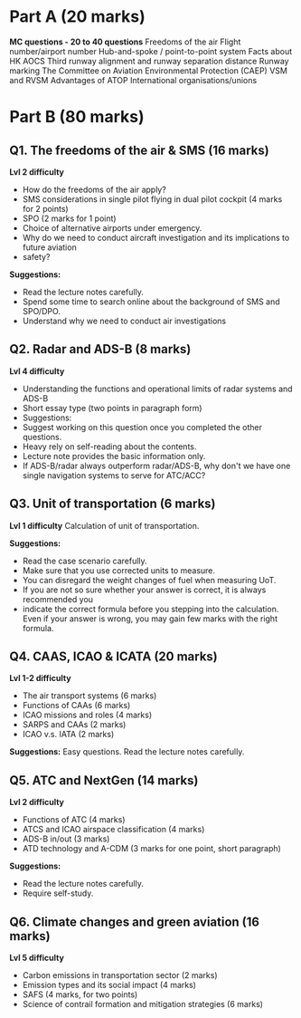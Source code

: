 # Part A (20 marks)
**MC questions - 20 to 40 questions**
Freedoms of the air
Flight number/airport number
Hub-and-spoke / point-to-point system
Facts about HK AOCS
Third runway alignment and runway separation distance
Runway marking
The Committee on Aviation Environmental Protection (CAEP)
VSM and RVSM
Advantages of ATOP
International organisations/unions

# Part B (80 marks)
## Q1. The freedoms of the air & SMS (16 marks)
**Lvl 2 difficulty**
- How do the freedoms of the air apply?
- SMS considerations in single pilot flying in dual pilot cockpit (4 marks for 2 points)
- SPO (2 marks for 1 point)
- Choice of alternative airports under emergency.
- Why do we need to conduct aircraft investigation and its implications to future aviation
- safety?

**Suggestions:**
- Read the lecture notes carefully.
- Spend some time to search online about the background of SMS and SPO/DPO.
- Understand why we need to conduct air investigations

## Q2. Radar and ADS-B (8 marks)
**Lvl 4 difficulty**
- Understanding the functions and operational limits of radar systems and ADS-B
- Short essay type (two points in paragraph form)
- Suggestions:
- Suggest working on this question once you completed the other questions.
- Heavy rely on self-reading about the contents.
- Lecture note provides the basic information only.
- If ADS-B/radar always outperform radar/ADS-B, why don't we have one single navigation systems to serve for ATC/ACC?

## Q3. Unit of transportation (6 marks)
**Lvl 1 difficulty**
Calculation of unit of transportation.

**Suggestions:**
- Read the case scenario carefully.
- Make sure that you use corrected units to measure.
- You can disregard the weight changes of fuel when measuring UoT.
- If you are not so sure whether your answer is correct, it is always recommended you
- indicate the correct formula before you stepping into the calculation. Even if your answer is wrong, you may gain few marks with the right formula.

## Q4. CAAS, ICAO & ICATA (20 marks)
**Lvl 1-2 difficulty**
- The air transport systems (6 marks)
- Functions of CAAs (6 marks)
- ICAO missions and roles (4 marks)
- SARPS and CAAs (2 marks)
- ICAO v.s. IATA (2 marks)

**Suggestions:**
Easy questions.
Read the lecture notes carefully.

## Q5. ATC and NextGen (14 marks)
**Lvl 2 difficulty**
- Functions of ATC (4 marks)
- ATCS and ICAO airspace classification (4 marks)
- ADS-B in/out (3 marks)
- ATD technology and A-CDM (3 marks for one point, short paragraph)

**Suggestions:**
- Read the lecture notes carefully.
- Require self-study.

## Q6. Climate changes and green aviation (16 marks) 
**Lvl 5 difficulty**
- Carbon emissions in transportation sector (2 marks)
- Emission types and its social impact (4 marks)
- SAFS (4 marks, for two points)
- Science of contrail formation and mitigation strategies (6 marks)